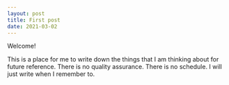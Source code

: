 ```yaml
---
layout: post
title: First post
date: 2021-03-02
---
```


Welcome!

This is a place for me to write down the things that I am thinking about for future reference. There is no quality
assurance. There is no schedule. I will just write when I remember to.
